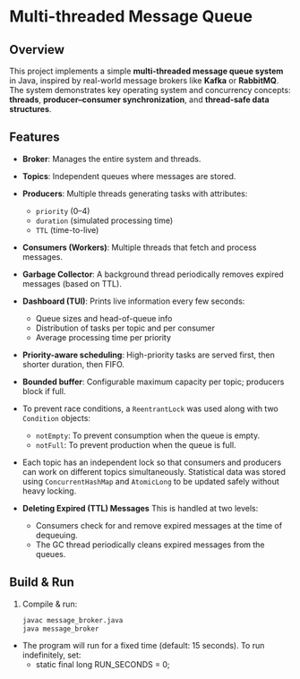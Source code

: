 # Multi-threaded Message Queue

## Overview
This project implements a simple **multi-threaded message queue system** in Java, inspired by real-world message brokers like **Kafka** or **RabbitMQ**.  
The system demonstrates key operating system and concurrency concepts: **threads**, **producer–consumer synchronization**, and **thread-safe data structures**.

## Features
- **Broker**: Manages the entire system and threads.
- **Topics**: Independent queues where messages are stored.
- **Producers**: Multiple threads generating tasks with attributes:
  - `priority` (0–4)
  - `duration` (simulated processing time)
  - `TTL` (time-to-live)
- **Consumers (Workers)**: Multiple threads that fetch and process messages.
- **Garbage Collector**: A background thread periodically removes expired messages (based on TTL).
- **Dashboard (TUI)**: Prints live information every few seconds:
  - Queue sizes and head-of-queue info
  - Distribution of tasks per topic and per consumer
  - Average processing time per priority


- **Priority-aware scheduling**: High-priority tasks are served first, then shorter duration, then FIFO.
- **Bounded buffer**: Configurable maximum capacity per topic; producers block if full.
- To prevent race conditions, a `ReentrantLock` was used along with two `Condition` objects:
  - `notEmpty`: To prevent consumption when the queue is empty.
  - `notFull`: To prevent production when the queue is full.
- Each topic has an independent lock so that consumers and producers can work on different topics simultaneously. Statistical data was stored using `ConcurrentHashMap` and `AtomicLong` to be updated safely without heavy locking.
- **Deleting Expired (TTL) Messages** 
This is handled at two levels:
  - Consumers check for and remove expired messages at the time of dequeuing.
  - The GC thread periodically cleans expired messages from the queues.

## Build & Run
1. Compile & run:
   ```bash
   javac message_broker.java
   java message_broker

- The program will run for a fixed time (default: 15 seconds). To run indefinitely, set:
  - static final long RUN_SECONDS = 0;
